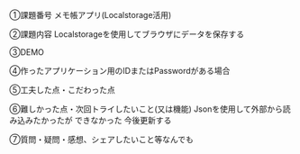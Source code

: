 ①課題番号
メモ帳アプリ(Localstorage活用)


②課題内容
Localstorageを使用してブラウザにデータを保存する


③DEMO



④作ったアプリケーション用のIDまたはPasswordがある場合


⑤工夫した点・こだわった点


⑥難しかった点・次回トライしたいこと(又は機能)
Jsonを使用して外部から読み込みたかったが
できなかった
今後更新する

⑦質問・疑問・感想、シェアしたいこと等なんでも
